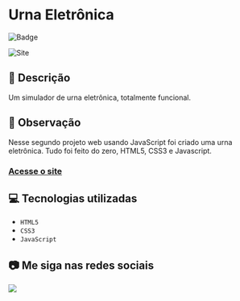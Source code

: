 # Urna Eletrônica

![Badge](http://img.shields.io/static/v1?label=STATUS&message=CONCLUIDO&color=GREEN&style=for-the-badge) 

<img src="https://github.com/luizfelipe9627/urna-eletronica/blob/master/assets/videos/urna-eletronica.gif" alt="Site">

## 📄 Descrição
Um simulador de urna eletrônica, totalmente funcional.
## 📑 Observação
Nesse segundo projeto web usando JavaScript foi criado uma urna eletrônica. Tudo foi feito do zero, HTML5, CSS3 e Javascript.

### <a href="https://luizfelipe9627.github.io/urna-eletronica">Acesse o site</a>

## 💻 Tecnologias utilizadas

- ``HTML5``
- ``CSS3``
- ``JavaScript``

## 📷 Me siga nas redes sociais<br>

<p align="left">
  <a href="https://www.linkedin.com/in/luizfelipe9627/" target="_blank"><img src="https://img.shields.io/badge/-LinkedIn-%230077B5?style=for-the-badge&logo=linkedin&logoColor=white"></a>
</p>

